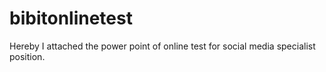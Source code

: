 # bibitonlinetest
Hereby I attached the power point of online test for social media specialist position. 
